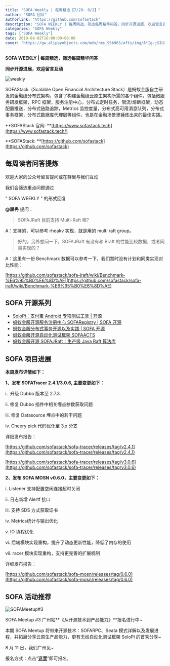 ```yaml
---
title: "SOFA Weekly | 每周精选【7/29- 8/2】"
author: "SOFA 团队"
authorlink: "https://github.com/sofastack"
description: "SOFA WEEKLY | 每周精选，筛选每周精华问答，同步开源进展，欢迎留言互动。"
categories: "SOFA Weekly"
tags: ["SOFA Weekly"]
date: 2019-08-02T16:00:00+08:00
cover: "https://gw.alipayobjects.com/mdn/rms_95b965/afts/img/A*Ig-jSIUZWx0AAAAAAAAAAAAAARQnAQ"
---
```


**SOFA WEEKLY | 每周精选，筛选每周精华问答**

**同步开源进展，欢迎留言互动**

![weekly](https://gw.alipayobjects.com/mdn/rms_95b965/afts/img/A*ARgKS6SuU7YAAAAAAAAAAAAAARQnAQ)

SOFAStack（Scalable Open Financial Architecture Stack）是蚂蚁金服自主研发的金融级分布式架构，包含了构建金融级云原生架构所需的各个组件，包括微服务研发框架，RPC 框架，服务注册中心，分布式定时任务，限流/熔断框架，动态配置推送，分布式链路追踪，Metrics 监控度量，分布式高可用消息队列，分布式事务框架，分布式数据库代理层等组件，也是在金融场景里锤炼出来的最佳实践。

**SOFAStack 官网: **[https://www.sofastack.tech](https://www.sofastack.tech/)

**SOFAStack: **[https://github.com/sofastack](https://github.com/sofastack)

## 每周读者问答提炼

欢迎大家向公众号留言提问或在群里与我们互动

我们会筛选重点问题通过 

" SOFA WEEKLY " 的形式回复

**@屈冉** 提问：

> SOFAJRaft 目前支持 Multi-Raft 嘛?

A：支持的，可以参考 rheakv 实现，就是用的 multi raft group。

> 好的，另外想问一下，SOFAJRaft 有没有和 Braft 的性能比较数据，或者同类实现的？

A：这里有一份 Benchmark 数据可以参考一下，我们暂时没有计划和同类实现对比性能：

[https://github.com/sofastack/sofa-jraft/wiki/Benchmark-%E6%95%B0%E6%8D%AE](https://github.com/sofastack/sofa-jraft/wiki/Benchmark-%E6%95%B0%E6%8D%AE)

## SOFA 开源系列

- [SoloPi：支付宝 Android 专项测试工具 | 开源](http://mp.weixin.qq.com/s?__biz=MzUzMzU5Mjc1Nw==&mid=2247485318&idx=1&sn=559faadf50084a40ec43d5b3a15042c8&chksm=faa0e85ccdd7614aea1f80f8c4e163bb262acdce18155223bf3eb9c8494475bf1b60fefe729d&scene)
- [蚂蚁金服开源服务注册中心 SOFARegistry | SOFA 开源](https://www.sofastack.tech/blog/sofa-meetup-1-registry/)
- [蚂蚁金服分布式事务开源以及实践 | SOFA 开源](https://www.sofastack.tech/blog/sofa-meetup-1-seata/)
- [蚂蚁金服开源自动化测试框架 SOFAACTS](https://www.sofastack.tech/blog/sofa-acts-automated-testing-framework/)
- [蚂蚁金服开源 SOFAJRaft：生产级 Java Raft 算法库](https://www.sofastack.tech/blog/sofa-jraft-production-level-algorithm-library/)

## SOFA 项目进展

**本周发布详情如下：**

**1、发布 SOFATracer 2.4.1/3.0.6, 主要变更如下：**

i.  升级 Dubbo 版本至 2.7.3.

ii. 修复 Dubbo 插件中相关埋点参数获取问题

iii. 修复 Datasource 埋点中的若干问题

iv. Cheery pick 代码优化至 3.x 分支

详细发布报告：

[https://github.com/sofastack/sofa-tracer/releases/tag/v2.4.1](https://github.com/sofastack/sofa-tracer/releases/tag/v2.4.1)

[https://github.com/sofastack/sofa-tracer/releases/tag/v3.0.6](https://github.com/sofastack/sofa-tracer/releases/tag/v3.0.6)

**2、发布 SOFA MOSN v0.6.0，主要变更如下：**

i. Listener 支持配置空闲连接超时关闭

ii. 日志新增 Alertf 接口

iii. 支持 SDS 方式获取证书

iv. Metrics统计与输出优化

v. IO 协程优化

vi. 后端模块实现重构，提升了动态更新性能，降低了内存的使用

vii. racer 模块实现重构，支持更完善的扩展机制

详细发布报告：

[https://github.com/sofastack/sofa-mosn/releases/tag/0.6.0](https://github.com/sofastack/sofa-mosn/releases/tag/0.6.0)

## SOFA 活动推荐

![SOFAMeetup#3](https://cdn.nlark.com/yuque/0/2019/jpeg/226702/1564729714652-f171355e-4c8d-408c-9e3d-ab287ec989e6.jpeg)

SOFA Meetup #3 广州站**《从开源技术到产品能力》**报名进行中~

本期 SOFA Meetup 将带来开源技术：SOFARPC、Seata 模式详解以及发展进程，并拓展分享云原生产品能力，更有无线自动化测试框架 SoloPi 的首秀分享~

8 月 11 日，我们广州见~

报名方式：点击“[**这里**](https://tech.antfin.com/community/activities/779)”即可报名。